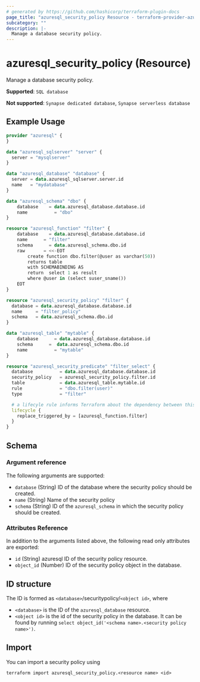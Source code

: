 ```yaml
---
# generated by https://github.com/hashicorp/terraform-plugin-docs
page_title: "azuresql_security_policy Resource - terraform-provider-azuresql"
subcategory: ""
description: |-
  Manage a database security policy.
---
```


# azuresql_security_policy (Resource)

Manage a database security policy.

**Supported**: `SQL database` 

**Not supported**: `Synapse dedicated database`, `Synapse serverless database`


## Example Usage

```terraform
provider "azuresql" {
}

data "azuresql_sqlserver" "server" {
  server = "mysqlserver"
}

data "azuresql_database" "database" {
  server = data.azuresql_sqlserver.server.id
  name   = "mydatabase"
}

data "azuresql_schema" "dbo" {
    database 	= data.azuresql_database.database.id
    name 		  = "dbo"
}

resource "azuresql_function" "filter" {
    database 	= data.azuresql_database.database.id
    name      = "filter"
    schema		= data.azuresql_schema.dbo.id
    raw       = <<-EOT
        create function dbo.filter(@user as varchar(50))
        returns table 
        with SCHEMABINDING AS
        return  select 1 as result
        where @user in (select suser_sname())
    EOT
}

resource "azuresql_security_policy" "filter" {
  database = data.azuresql_database.database.id
  name     = "filter_policy"
  schema   = data.azuresql_schema.dbo.id
}

data "azuresql_table" "mytable" {
    database 	  = data.azuresql_database.database.id
    schema      =  data.azuresql_schema.dbo.id
    name     	  = "mytable"
}

resource "azuresql_security_predicate" "filter_select" {
  database          = data.azuresql_database.database.id
  security_policy   = azuresql_security_policy.filter.id
  table             = data.azuresql_table.mytable.id
  rule              = "dbo.filter(user)"
  type              = "filter"

  # a lifecyle rule informs Terraform about the dependency between this predicate and the function
  lifecycle {
    replace_triggered_by = [azuresql_function.filter]
  }
}
```

<!-- schema generated by tfplugindocs -->
## Schema

### Argument reference
The following arguments are supported:

- `database` (String) ID of the database where the security policy should be created.
- `name` (String) Name of the security policy
- `schema` (String) ID of the `azuresql_schema` in which the security policy should be created.

### Attributes Reference
In addition to the arguments listed above, the following read only attributes are exported:


- `id` (String)  azuresql ID of the security policy resource.
- `object_id` (Number) ID of the security policy object in the database.

## ID structure

The ID is formed as `<database>`/securitypolicy/`<object id>`, where
* `<database>` is the ID of the `azuresql_database` resource.
* `<object id>` is the id of the security policy in the database. It can be found by running `select object_id('<schema name>.<security policy  name>')`.

## Import

You can import a security policy using 

```shell
terraform import azuresql_security_policy.<resource name> <id>
```